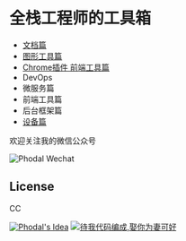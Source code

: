 # 全栈工程师的工具箱

 - [文档篇](./documents.md)
 - [图形工具篇](./graphics.md)
 - [Chrome插件 前端工具篇](./fe-plugins.md)
 - DevOps
 - 微服务篇
 - 前端工具篇
 - 后台框架篇
 - [设备篇](./devices.md)

欢迎关注我的微信公众号

![Phodal Wechat](http://articles.phodal.com/qrcode.jpg)

License
---

CC

[![Phodal's Idea](http://brand.phodal.com/shields/idea-small.svg)](http://ideas.phodal.com/) [![待我代码编成,娶你为妻可好](http://brand.phodal.com/slogan/slogan.svg)](http://www.xuntayizhan.com/person/ji-ke-ai-qing-zhi-er-shi-dai-wo-dai-ma-bian-cheng-qu-ni-wei-qi-ke-hao-wan/)


